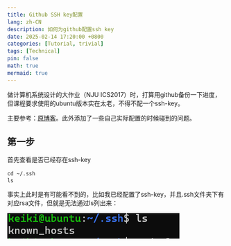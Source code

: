 ```yaml
---
title: Github SSH key配置
lang: zh-CN
description: 如何为github配置ssh key
date: 2025-02-14 17:20:00 +0800
categories: [Tutorial, trivial]
tags: [Technical]
pin: false
math: true
mermaid: true
---
```


做计算机系统设计的大作业（NJU ICS2017）时，打算用github备份一下进度，但课程要求使用的ubuntu版本实在太老，不得不配一个ssh-key。

主要参考：[原博客](https://blog.csdn.net/weixin_42310154/article/details/118340458)。此外添加了一些自己实际配置的时候碰到的问题。

## 第一步

首先查看是否已经存在ssh-key

```
cd ~/.ssh
ls
```

事实上此时是有可能看不到的，比如我已经配置了ssh-key，并且.ssh文件夹下有对应rsa文件，但就是无法通过ls列出来：

![alt text](/images/2025-03-08-github-ssh-key/to-no-avail.png)

